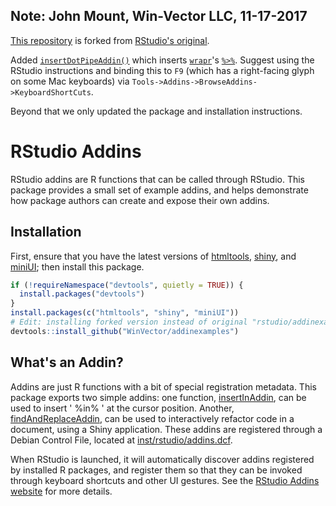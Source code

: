 
Note: John Mount, Win-Vector LLC, 11-17-2017
--------------------------------------------

[This repository](https://github.com/WinVector/addinexamples) is forked from [RStudio's original](https://github.com/rstudio/addinexamples). 
 
Added [`insertDotPipeAddin()`](https://github.com/WinVector/addinexamples/blob/master/R/insertDotPipeAddin.R) which inserts [`wrapr`](https://winvector.github.io/wrapr/)'s [`%>%`](https://winvector.github.io/wrapr/articles/dot_pipe.html).  Suggest using the RStudio instructions and 
binding this to `F9` (which has a right-facing glyph on some Mac keyboards) via `Tools->Addins->BrowseAddins->KeyboardShortCuts`.

Beyond that we only updated the package and installation instructions.


RStudio Addins
==============

RStudio addins are R functions that can be called through RStudio. This package
provides a small set of example addins, and helps demonstrate how package
authors can create and expose their own addins.

Installation
------------

First, ensure that you have the latest versions of
[htmltools](https://github.com/rstudio/htmltools),
[shiny](https://github.com/rstudio/shiny), and
[miniUI](https://github.com/rstudio/miniUI);
then install this package.

```r
if (!requireNamespace("devtools", quietly = TRUE)) {
  install.packages("devtools")
}
install.packages(c("htmltools", "shiny", "miniUI"))
# Edit: installing forked version instead of original "rstudio/addinexamples"
devtools::install_github("WinVector/addinexamples")
```

What's an Addin?
----------------

Addins are just R functions with a bit of special registration metadata. This
package exports two simple addins: one function,
[insertInAddin](https://github.com/rstudio/addinexamples/blob/master/R/insertInAddin.R),
can be used to insert ' %in% ' at the cursor position. Another,
[findAndReplaceAddin](https://github.com/rstudio/addinexamples/blob/master/R/findAndReplaceAddin.R),
can be used to interactively refactor code in a document, using a Shiny application.
These addins are registered through a Debian Control File, located at
[inst/rstudio/addins.dcf](https://github.com/rstudio/addinexamples/blob/master/inst/rstudio/addins.dcf).

When RStudio is launched, it will automatically discover addins registered by
installed R packages, and register them so that they can be invoked through
keyboard shortcuts and other UI gestures. See the
[RStudio Addins website](http://rstudio.github.io/rstudioaddins/)
for more details.




